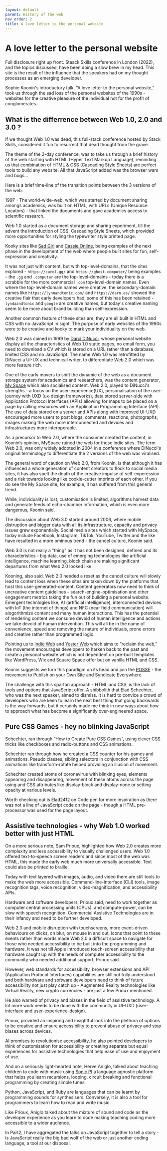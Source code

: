 ```yaml
---
layout: default
parent: History of the web
nav_order: 2
title: A love letter to the personal website
---
```



# A love letter to the personal website

Full disclosure right up front.  Staack Skills conference in London (2022), and the topics discussed, have been doing a slow brew in my head. This site is the result of the influence that the speakers had on my thought processes as an emerging developer.

Sophie Koonin's introductory talk, “A love letter to the personal website,” took us through the sad loss of the personal websites of the 1990s - websites for the creative pleasure of the individual not for the profit of conglomerates.

## What is the differrence between Web 1.0, 2.0 and 3.0 ?

If we thought Web 1.0 was dead, this full-stack conference hosted by Stack Skills, considered it fun to resurrect that dead thought from the grave.

The theme of the 2-day conference, was to take us through a brief history of the web starting with HTML (Hyper Text Markup Language), reminding us that combination of HTML & CSS (Cascading Style Sheets) are perfect tools to build any website. All that JavaScript added was the browser wars and bugs...

Here is a brief time-line of the transition points between the 3 versions of the web:

1997 - The world-wide-web, which was started by document sharing amongs academics, was built on HTML, with URLs (Unique Resource Locators) - that linked the documents and gave academics access to scientific research.

Web 1.0 started as a document storage and sharing experiment, till the advent the introduction of CSS, Cascading Style Sheets, which provided more opportunities for styling the typewriter style printed page.

Kooky sites like [Sad Girl](https://sadgrl.online/) and [Cassie Online](https://www.cassieonline.co.uk/), being examples of the next phase in the development of the web where people built sites for fun, self-expression and creativity.

It was not just with content, but with top-level-domains, that the sites explored - `https://carol.gg/` and `https://ghost.computer/`  being examples - the `.gg` and `.computer` are the top-level-domains - today there is a scrabble for the more commercial `.com` top-level-domain names. Even where the top-level-domain names were creative, the secondary-domain names like
`https://lynnandtonic.com/` and `https://darn.es/` showed the creative flair that early developers had, some of this has been retained - `lyndaandtonic` and `google` are creative names, but today's creative naming seem to be more about brand building than self-expression.

Another common feature of these sites are, they are all built in HTML and CSS with no JavaScript in sight. The purpose of early websites of the 1990s were to be creative and kooky to mark your individuality on the web.  

Web 2.0 was coined in 1999 by [Darci DiNucci](http://darcyd.com/), whose personal website display all the characteristics of Web 1.0 static pages, no email form, you need to download a CV which is stored on a URL rather than a database, limited CSS and no JavaScript. The name Web 1.0 was retrofitted by DiNucci a UI-UX and technical writer, to differentiate Web 2.0 which was more feature rich.

One of the early movers to shift the dynamic of the web as a document storage system for academics and researchers, was the content generator, [My Space](https://myspace.com/) which also socialised content. Web 2.0, played to DiNucci's strengths - a focus on the user-experience(UX), personalisation of the user-journey with UXD (ux-design frameworks), data stored server-side with Application Protocol Interfaces (APIs) allowing for maps to be placed on a page by calling resources with an Application Programming Interface (API). The use of data stored on a server and APIs along with improved UI-UXD encouraged more users to post blogs, comments, reactions, photographs, images making the web more interconnected and devices and infrastructures more interoperable.

As a precursor to Web 2.0, where the consumer created the content, in Koonin’s opinion, MySpace ruined the web for these indie sites. The term Web 2.0, was only widely adopted in 2004 in a conference where DiNucci's original terminology to differentiate the 2 versions of the web was viralised.

The general word of caution on Web 2.0, from Koonin, is that although it has influenced a whole generation of content creators to flock to social media sites, it has also spelt the death of the creative impulse of self-experession and a risk towards looking like cookie-cutter imprints of each other. If you do see the My Space site, for example, it has suffered from this general trend.

While, individuality is lost, customisation is limited, algorithms harvest data and generate feeds of echo-chamber information, which is even more dangerous, Koonin said.

The discussion about Web 3.0 started around 2006, where mobile distruption and bigger data with all its infrastructure, capacity and privacy issues grew exponentially. Social media sites which started with MySpace, today include Facebook, Instagram, TikTok, YouTube, Twitter and the like have resulted in a more ominous trend - the cancel culture, Koonin said. 

Web 3.0 is not really a "thing" as it has not been designed, defined and its characteristics - big data, use of emerging technologies like artificial intelligence, machine learning, block chain are making significant departures from what Web 2.0 looked like.

Kooning, also said, Web 2.0 needed a reset as the cancel culture will slowly lead to content loss when these sites are taken down by the platforms that host this user-generated-content. Content generators now need to think of uncreative content guidelines - search-engine-optimisation and other engagement metrics taking the fun out of building a personal website. Emergent technlogies like, AI (artificial intelligence), interconnected devices with IoT (the internet of things) and NFC (near field communication) will alogorithmize content and many human interactions. This has the potential of rendering content we consume devoid of human intelligence and actions we take devoid of human intervention. This will all be in the name of convenience, speed and removing the nature of individuals, prone errors and creative rather than programmed logic.

Pointing us to [Indie Web](https://indieweb.org/) and [Yester Web](https://yesterweb.org/) which aims to “reclaim the web,” the movement encourages developers to harken back to the past and create a personal website which is not dependent on pre-built templates like WordPress, Wix and Square Space offer but on vanilla HTML and CSS.

Koonin suggests we turn this paradigm on its head and join the [POSSE](https://indieweb.org/POSSE) - the movement to Publish on your Own Site and Syndicate Everywhere.

The challenge with this spartan approach - HTML and CSS, is the lack of tools and options that JavaScript offer. A shibbolith that Elad Schechter, who was the next speaker, aimed to dismiss. It is hard to convice a crowd of developers who are keen to learn the next best thing that going backwards is the way forwards, but it certainly made me think in new ways about how to approach what has become a significantly over-engineered space.

## Pure CSS Games - hey no blinking JavaScript

Schechter, ran through “How to Create Pure CSS Games”, using clever CSS tricks like checkboxes and radio-buttons and CSS animations.

Schechter ran through how he created a CSS counter for his games and animations. Pseudo classes, sibling selectors in conjunction with CSS animations like transform-rotate helped providing an illusion of movement.  

Schechter created atoms of coronavirus with blinking eyes, elements appearing and disappearing, movement of these atoms across the page using and CSS attributes like display-block and display-none or setting opacity at various levels. 

Worth checking out is Elad2412 on Code pen for more inspiration as there was not a line of JavaScript code on the page - though a HTML pre-processor was used for the page layout.

## Assistive technologies - why Web 1.0 worked better with just HTML

On a more serious note, Sam Prioux, highlighted how Web 2.0 creates more complexity and less accessibility to visually challenged users. Web 1.0 offered text-to-speech screen readers and since most of the web was HTML, this made the early web much more universally accessible. Text could also be printed to braille.

Today with text layered with images, audio, and video there are still tools to make the web more accessible. Command-line-interface (CLI) tools, image recognition tags, voice recognition, video-magnification, and accessibility APIs.

Hardware and software developers, Prioux said, need to work together as computer central processing units (CPUs), and compute-power, can be slow with speech recognition. Commercial Assistive Technologies are in their infancy and need to be further developed.

Web 2.0 and mobile disruption with touchscreens, more event-driven behaviours on clicks, on blur, on mouse in and out, icons that point to these events rather than words made Web 2.0 a difficult space to navigate for those who needed accessibility to be built into the programming and hardware. It was not till Apple introduced touch-screen accessibility that hardware caught up with the needs of computer accessibility to the community who needed additional support, Prioux said.

However, web standards for accessibility, browser extensions and API (Application Protocol Interfaces) capabilities are still not fully understood and both hardware and software developers need to think of future accessibility not just play catch up - Augmented Reality technologies like Virtual Reality, new crypto currencies - are just a few Prioux mentioned.

He also warned of privacy and biases in the field of assistive technology. A lot more work needs to be done with the community in UI-UXD (user-interface and user-experience-design).

Prioux, provided an inspiring and insightful look into the plethora of options to be creative and ensure accessibility to prevent abuse of privacy and stop biases across devices.

AI promises to revolutionise accessibility, he also pointed developers to think of customisation for accessibility or creating separate but equal experiences for assistive technologies that help ease of use and enjoyment of use.  

And on a seriously light-hearted note, Herve Aniglo, talked about teaching children to code with music using [Sonic PI](https://sonic-pi.net/) a language agnostic platform that helps you learn recursions, looping, circuit breaking and functional programming by creating simple tunes.  

Python, JavaScript, and Ruby are languages that can be learnt by programming sounds for synthesisers. Conversely, it is also a tool for programmers to learn how to read and write music.

Like Prioux, Aniglo talked about the mixture of sound and code as the developer experience as you learn to code making teaching coding more accessible to a wider audience.

In Part2, I have aggregated the talks on JavaScript together to tell a story - is JavaScript really the big bad wolf of the web or just another coding language, a tool at our disposal.
